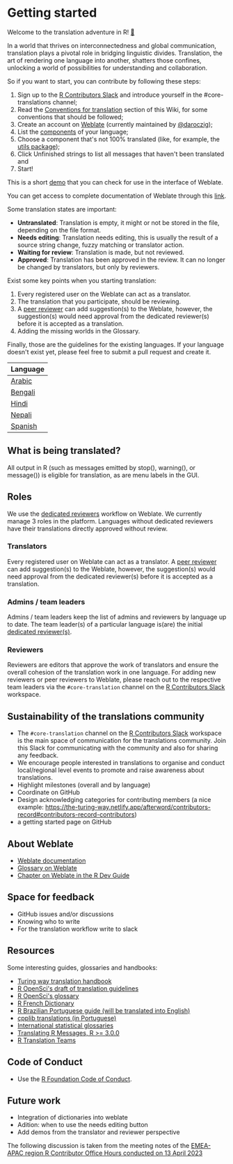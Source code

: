 # Getting started

Welcome to the translation adventure in R! [🚀](https://emojiterra.com/rocket/)

In a world that thrives on interconnectedness and global communication, translation plays a pivotal role in bridging linguistic divides. Translation, the art of rendering one language into another, shatters those confines, unlocking a world of possibilities for understanding and collaboration.

So if you want to start, you can contribute by following these steps:

1. Sign up to the [R Contributors Slack](https://contributor.r-project.org/slack) and introduce yourself in the #core-translations channel;
2. Read the [Conventions for translation](https://github.com/r-devel/translations/wiki/Conventions-for-translations) section of this Wiki, for some conventions that should be followed;
3. Create an account on [Weblate](https://translate.rx.studio/) (currently maintained by [@daroczig](https://twitter.com/daroczig));
4. List the [components](https://translate.rx.studio/languages/) of your language;
5. Choose a component that's not 100% translated (like, for example, the [utils package](https://translate.rx.studio/languages/es/r-project/));
6. Click Unfinished strings to list all messages that haven't been translated and
7. Start!

This is a short [demo](https://www.youtube.com/watch?v=VFwTn32MrBw) that you can check for use in the interface of Weblate.

You can get access to complete documentation of Weblate through this [link](https://docs.weblate.org/en/latest/).

Some translation states are important:
* **Untranslated**: Translation is empty, it might or not be stored in the file, depending on the file format.
* **Needs editing**: Translation needs editing, this is usually the result of a source string change, fuzzy matching or translator action.
* **Waiting for review**: Translation is made, but not reviewed.
* **Approved**: Translation has been approved in the review. It can no longer be changed by translators, but only by reviewers.

Exist some key points when you starting translation:

1. Every registered user on the Weblate can act as a translator.
2. The translation that you participate, should be reviewing.
3. A [peer reviewer](https://docs.weblate.org/en/latest/workflows.html#peer-review) can add suggestion(s) to the Weblate, however, the suggestion(s) would need approval from the dedicated reviewer(s) before it is accepted as a translation.
4. Adding the missing worlds in the Glossary.

Finally, those are the guidelines for the existing languages. If your language doesn't exist yet, please feel free to submit a pull request and create it.

|Language | 
| -- |
|[Arabic](https://github.com/r-devel/translations/wiki/Conventions-for-Arabic-translations) |
|[Bengali](https://github.com/r-devel/translations/wiki/Conventions-for-Bengali-translations)|
|[Hindi](https://github.com/r-devel/translations/wiki/Hindi-specific-translations)|
|[Nepali](https://github.com/r-devel/translations/wiki/Nepali-specific-translations)|
|[Spanish](https://github.com/r-devel/translations/wiki/Conventions-for-Spanish-translation)|

## What is being translated?
All output in R (such as messages emitted by stop(), warning(), or message()) is eligible for translation, as are menu labels in the GUI.

## Roles 
We use the [dedicated reviewers](https://docs.weblate.org/en/latest/workflows.html#dedicated-reviewers) workflow on Weblate. We currently manage 3 roles in the platform. Languages without dedicated reviewers have their translations directly approved without review.
### Translators
Every registered user on Weblate can act as a translator. A [peer reviewer](https://docs.weblate.org/en/latest/workflows.html#peer-review) can add suggestion(s) to the Weblate, however, the suggestion(s) would need approval from the dedicated reviewer(s) before it is accepted as a translation.
### Admins / team leaders
Admins / team leaders keep the list of admins and reviewers by language up to date. The team leader(s) of a particular language is(are) the initial [dedicated reviewer(s)](https://docs.weblate.org/en/latest/workflows.html#dedicated-reviewers).
### Reviewers
Reviewers are editors that approve the work of translators and ensure the overall cohesion of the translation work in one language. For adding new reviewers or peer reviewers to Weblate, please reach out to the respective team leaders via the `#core-translation` channel on the [R Contributors Slack](https://contributor.r-project.org/slack) workspace.

## Sustainability of the translations community 
- The `#core-translation` channel on the [R Contributors Slack](https://contributor.r-project.org/slack) workspace is the main space of communication for the translations community. Join this Slack for communicating with the community and also for sharing any feedback.
- We encourage people interested in translations to organise and conduct local/regional level events to promote and raise awareness about translations.
- Highlight milestones (overall and by language)
- Coordinate on GitHub
- Design acknowledging categories for contributing members (a nice example: https://the-turing-way.netlify.app/afterword/contributors-record#contributors-record-contributors)
- a getting started page on GitHub

## About Weblate

- [Weblate documentation](https://docs.weblate.org/en/latest/)
- [Glossary on Weblate](https://translate.rx.studio/projects/r-project/glossary/)   
- [Chapter on Weblate in the R Dev Guide](https://github.com/r-devel/rdevguide/pull/142)

## Space for feedback
- GitHub issues and/or discussions
- Knowing who to write
- For the translation workflow write to slack

## Resources

Some interesting guides, glossaries and handbooks:
- [Turing way translation handbook](https://the-turing-way.netlify.app/community-handbook/translation)
- [R OpenSci's draft of translation guidelines](https://translationguide.ropensci.org/)
- [R OpenSci's glossary](https://github.com/ropensci-review-tools/glossary/blob/master/glossary.csv)
- [R French Dictionary](https://github.com/phgrosjean/rfrench/blob/main/RFrenchDictionary.txt)
- [R Brazilian Portuguese guide (will be translated into English)](https://github.com/clente/pt-br)
- [cpplib translations (in Portuguese)](https://translationproject.org/latest/cpplib/pt_BR.po)
- [International statistical glossaries](https://www.cso.ie/en/methods/quality/statisticalglossary/)
- [Translating R Messages, R >= 3.0.0](https://developer.r-project.org/Translations30.html)
- [R Translation Teams](https://developer.r-project.org/TranslationTeams.html)

## Code of Conduct
- Use the [R Foundation Code of Conduct](https://www.r-project.org/coc-policy.html).

## Future work 
* Integration of dictionaries into weblate
* Adition: when to use the needs editing button
* Add demos from the translator and reviewer perspective

The following discussion is taken from the meeting notes of the [EMEA-APAC region R Contributor Office Hours conducted on 13 April 2023](https://github.com/r-devel/rcontribution/blob/main/office_hours/2023-04-13_EMEA-APAC.md)

